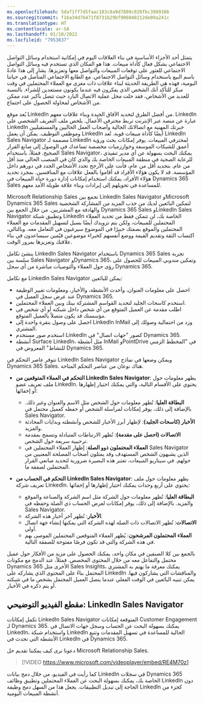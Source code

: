 ```yaml
---
ms.openlocfilehash: 5daf1ff7d5faac183c8a9d7809c028fbc3989386
ms.sourcegitcommit: f16a34d76471f8731b29bf906040212de09a241c
ms.translationtype: HT
ms.contentlocale: ar-SA
ms.lasthandoff: 01/10/2022
ms.locfileid: "7953837"
---
```

يتمثل أحد الأجزاء الأساسية في بناء العلاقات اليوم في إمكانية استخدام وسائل التواصل الاجتماعي بشكل فعال كأداة مبيعات. هذا هو المكان الذي تستخدم فيه وسائل التواصل الاجتماعي للعثور على توقعات المبيعات والتواصل معها وتعزيزها. يشار إلى هذا عادةً باسم البيع باستخدام وسائل التواصل الاجتماعي. مع الطابع الاجتماعي المتأصل في حياتنا اليومية، فهذه هي الطريقة الحديثة لبناء علاقات ذات مغزى مع العملاء المحتملين في وقت مبكر للتأكد أنك الشخص الذي يفكرون فيه عندما يكونون مستعدين للشراء. بالنسبة للعديد من الأشخاص، فقد حلت محل عملية الاتصال البارد حيث تتصل بأكبر عدد ممكن من الأشخاص لمحاولة الحصول على اجتماع.

يُعد موقع LinkedIn من أفضل الطرق لتحديد الآفاق الجيدة وبناء علاقات معهم. LinkedIn عبارة عن منصة عبر الإنترنت تربط محترفي الأعمال. يلخص ملف التعريف الشخصي على LinkedIn خبرتك المهنية مع اتصالاتك الحالية وأصحاب العمل الحاليين والمستقبليين وموظفي التوظيف. يمكن أن يعمل LinkedIn أيضًا كأداة مبيعات قوية. تُعد LinkedIn Sales Navigator مصممة لـ LinkedIn لمحترفي المبيعات. يوفر إمكانات بحث ورؤية أعمق للشبكات الموسعة وخوارزميات مخصصة تساعدك في الوصول إلى صانع القرار الصحيح. فمثلاً، باستخدام Sales Navigator، يمكنك البحث بسهولة عن أي مدير تنفيذي للرعاية الصحية في منطقة المبيعات الخاصة بك والذي كان في المنصب الحالي منذ أقل من عام. بتحديد أقل من عام، فأنت على الأرجح تحدد الأشخاص الجدد في دورهم داخل المؤسسة. قد لا يكون هؤلاء الأفراد قد أقاموا بالفعل علاقات مع المنافسين. بمجرد تحديد هؤلاء الأفراد، يمكنك استخدام إمكانات إدارة دورة حياة المبيعات في Dynamics 365 Sales للمساعدة في تحويلهم إلى إيرادات وبناء علاقة طويلة الأمد معهم.

Microsoft Relationship Sales تجمع بين LinkedIn Sales Navigator وMicrosoft Dynamics 365 Sales لتمكين البائعين لديك من جذب المزيد من المشاركة الشخصية والهادفة مع المشتريين. من خلال الجمع بين Dynamics 365 Sales وLinkedIn Sales Navigator وتطبيق شبكة LinkedIn الخاصة بك، لن تتمكن فقط من تحديد العملاء المحتملين للمبيعات، ولكن يتم تزويدك أيضًا بسبل لتسهيل المقدمات مع العملاء المحتملين والموقع بصفتك خبيرًا في الموضوع سيرغبون في التعامل معه. وبالتالي، اكتساب الثقة وتقديم القيمة ووضع أنفسهم كخبراء موضوعين قيّمين سيساعدون في بناء علاقتك وتعزيزها بمرور الوقت.

ينشئ تكامل LinkedIn Sales Navigator باستخدام Dynamics 365 Sales تجربة سلسة بين Sales Navigator وDynamics 365، وتمكين مندوبي المبيعات للحصول على رؤى حول العملاء والتوصيات مباشرة من أي سجل Dynamics 365.

مع تكامل LinkedIn Sales Navigator يمكن للبائعين:

 -  احصل على معلومات العنوان، وأحدث الأنشطة، والأخبار، ومعلومات تغيير الوظيفة عند عرض سجل العميل في Dynamics 365.
 -  استخدم كاسحات الجليد لتحديد القواسم المشتركة بينك وبين العملاء المحتملين.
 -  اطلب مقدمة عن العميل المتوقع من أي شخص داخل شبكته أو أي شخص في مؤسستك قد يكون متصلاً بالعميل المتوقع.
 -  احصل على وصول بنقرة واحدة إلى LinkedIn InMail وزد من احتمالية وصولك إلى المشتري.
 -  استخدم صور مستخدم LinkedIn كصور "جهات اتصال" في Dynamics 365.
 -  أنشطة Surface LinkedIn، مثل أنشطة InMail وPointDrive في "المخطط الزمني للنشاط" المعروض في Dynamics 365.

تتوفر عاصر التحكم في LinkedIn Sales Navigator ويمكن وضعها في نماذج Dynamics 365 Sales. هناك نوعان من عناصر التحكم المتاحة.

 -  **التحكم في العملاء المتوقعين من LinkedIn Sales Navigator**: يظهر معلومات حول ملف تعريف عضو LinkedIn. يحتوي على الأقسام التالية، والتي يمكنك اختيار إظهارها أو إخفائها:
    
     -  **البطاقة العليا**: تُظهر معلومات حول الشخص مثل الاسم والعنوان وغير ذلك. بالإضافة إلى ذلك، يوفر إمكانات لمراسلة الشخص أو حفظه كعميل محتمل في Sales Navigator.
     -  **الأخبار (كاسحات الجليد)**: لإظهار أبرز الأخبار للشخص وأنشطته وبدايات المحادثة والمزيد.
     -  **الاتصالات (احصل على مقدمة)**: تُظهر الارتباطات المتبادلة وتسمح بمقدمة ترحيبية سريعة حول الشخص.
     -  **العملاء المحتملون ذوو الصلة**: إظهار العملاء المحتملين في Sales Navigator الذين يشبهون الشخص المستهدف وقد يمثلون أصحاب المصلحة المعنيين من حولهم. في سيناريو المبيعات، تعتبر هذه البصيرة ضرورية لتحديد صانعي القرار المحتملين لصفقة ما.
 -  **التحكم في الحساب من LinkedIn Sales Navigator**: يظهر معلومات حول ملف تعريف شركة LinkedIn. يحتوي على أربع وحدات يمكنك اختيار إظهارها أو إخفائها:
    
     -  **البطاقة العليا**: تُظهر معلومات حول الشركة مثل اسم الشركة والصناعة والموقع والمزيد. بالإضافة إلى ذلك، يوفر إمكانات لعرض الحساب ذي الصلة وحفظه في Sales Navigator.
     -  **الأخبار**: تُظهر آخر أخبار هذه الشركة.
     -  **الاتصالات**: تُظهر الاتصالات ذات الصلة لهذه الشركة التي يمكنها إنشاء جهة اتصال أولى.
     -  **العملاء المحتملون المرشحون**: يُظهر العملاء المتوقعين المحتملين الموصى بهم في هذه الشركة والتي قد تكون فرصًا مفتوحة للصفقة التالية.

بالجمع بين كلا الصنفين في مكان واحد، يمكنك الحصول على مزيد من الأفكار حول عميل محتمل والتفاعل معه من خلال المحتوى المخصص. فمثلاً، عند الدمج مع مكونات Dynamics 365 الأخرى مثل Sales Insights، يمكنك معرفة ما يهتم به المشتري المحتمل بناءً على المحتوى الذي يشاركه على LinkedIn والمناقشات التي يشاركون فيها. يمكن تنبيه البائعين في الوقت الفعلي عندما يتصل العميل المحتمل بشخص ما في شبكته أو يتم ذكره في الأخبار.

## <a name="demo-video-linkedin-sales-navigator"></a>مقطع الفيديو التوضيحي: LinkedIn Sales Navigator

تكمل إمكانات LinkedIn Sales Navigator المتوقعة إمكانات Customer Engagement لـ Dynamics 365. يمكنك بسهولة البحث عن الحساب وسجل جهات الاتصال في LinkedIn، واستخدام شبكة LinkedIn الحالية للمساعدة في تسهيل المقدمات وتتبع الأنشطة التي تحدث في LinkedIn في Dynamics 365.

دعونا نرى كيف يمكننا تقديم حل Microsoft Relationship Sales.

> [!VIDEO https://www.microsoft.com/videoplayer/embed/RE4M70z]

كما رأيت في الفيديو، من خلال دمج بيانات LinkedIn في سجلات Dynamics 365 الخاصة بك، يمكنك بسهولة البحث عن العملاء المحتملين وتطبيق وظائف LinkedIn دون الحاجة إلى تبديل التطبيقات. يجعل هذا من السهل دمج وظيفة LinkedIn كجزء من أنشطة المبيعات اليومية.
